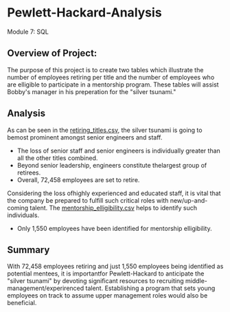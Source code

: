 # Pewlett-Hackard-Analysis
Module 7: SQL

## Overview of Project:
The purpose of this project is to create two tables which illustrate the number of employees retiring per title and the number of employees who are elligible to participate in a mentorship program. These tables will assist Bobby's manager in his preperation for the "silver tsunami."

## Analysis
As can be seen in the [retiring_titles.csv](Pewlett-Hackard-Analysis/Queries/retiring_titles.csv), the silver tsunami is going to bemost prominent amongst senior engineers and staff. 

* The loss of senior staff and senior engineers is individually greater than all the other titles combined.
* Beyond senior leadership, engineers constitute thelargest group of retirees.
* Overall, 72,458 employees are set to retire.

Considering the loss ofhighly experienced and educated staff, it is vital that the company be prepared to fulfill such critical roles with new/up-and-coming talent. The [mentorship_elligibility.csv](Pewlett-Hackard-Analysis/Queries/mentorship_elligibility.csv) helps to identify such individuals.

* Only 1,550 employees have been identified for mentorship elligibility. 

## Summary
With 72,458 employees retiring and just 1,550 employees being identified as potential mentees, it is importantfor Pewlett-Hackard to anticipate the "silver tsunami" by devoting significant resources to recruiting middle-management/experirenced talent. Establishing a program that sets young employees on track to assume upper management roles would also be beneficial. 
